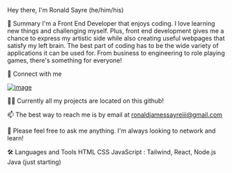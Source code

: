 Hey there, I'm Ronald Sayre (he/him/his)

🚀 Summary
I'm a Front End Developer that enjoys coding. I love learning new things and challenging myself. Plus, front end development gives me a chance to express my artistic side while also creating useful webpages that satisfy my left brain. The best part of coding has to be the wide variety of applications it can be used for. From business to engineering to role playing games, there's something for everyone!

🔗 Connect with me

[![image](https://camo.githubusercontent.com/0f56393c2fe76a2cd803ead7e5508f916eb5f1e62358226112e98f7e933301d7/68747470733a2f2f696d672e736869656c64732e696f2f62616467652f4c696e6b6564496e2d626c75653f7374796c653d666c6174266c6f676f3d6c696e6b6564696e266c6162656c436f6c6f723d626c7565)](https://www.linkedin.com/in/ronald-sayre-iii-a89b7516a/)

👨‍💻 Currently all my projects are located on this github!

📫 The best way to reach me is by email at ronaldjamessayreiii@gmail.com

📄 Please feel free to ask me anything. I'm always looking to network and learn!

🛠 Languages and Tools
HTML
CSS
JavaScript : Tailwind, React, Node.js
Java (just starting)
